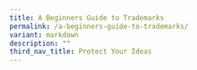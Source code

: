 ```yaml
---
title: A Beginners Guide to Trademarks
permalink: /a-beginners-guide-to-trademarks/
variant: markdown
description: ""
third_nav_title: Protect Your Ideas
---
```

